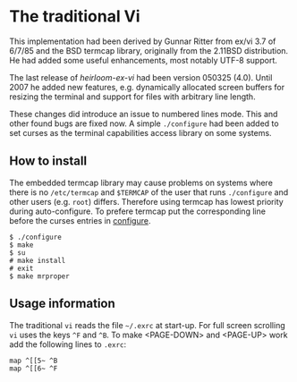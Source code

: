 # The traditional Vi
This implementation had been derived by Gunnar Ritter
from ex/vi 3.7 of 6/7/85 and the BSD
termcap library, originally from the 2.11BSD distribution.
He had added some useful enhancements,
most notably UTF-8 support.

The last release of *heirloom-ex-vi* had been
version 050325 (4.0).
Until 2007 he added new features, e.g.
dynamically allocated screen buffers for resizing the terminal
and support for files with arbitrary line length.

These changes did introduce an issue to numbered lines mode.
This and other found bugs are fixed now.
A simple `./configure` had been added to set curses
as the terminal capabilities access library
on some systems.
## How to install
The embedded termcap library may cause problems on systems where
there is no `/etc/termcap` and `$TERMCAP` of the user that runs
`./configure` and other users (e.g. `root`) differs.
Therefore using termcap has lowest priority during auto-configure.
To prefere termcap put the corresponding line before the curses
entries in
[configure](https://github.com/n-t-roff/heirloom-ex-vi/blob/master/configure).
```
$ ./configure
$ make
$ su
# make install
# exit
$ make mrproper
```
## Usage information
The traditional `vi` reads the file `~/.exrc` at start-up.
For full screen scrolling `vi` uses the keys `^F` and `^B`.
To make &lt;PAGE-DOWN&gt; and &lt;PAGE-UP&gt; work add the following
lines to `.exrc`:
```
map ^[[5~ ^B
map ^[[6~ ^F
```
